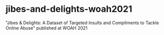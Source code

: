 # jibes-and-delights-woah2021
"Jibes &amp; Delights: A Dataset of Targeted Insults and Compliments to Tackle Online Abuse" published at WOAH 2021
